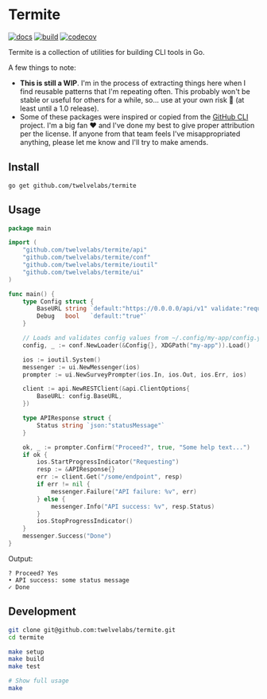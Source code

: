 # Termite

[![docs](https://pkg.go.dev/badge/github.com/twelvelabs/termite.svg)](https://pkg.go.dev/github.com/twelvelabs/termite)
[![build](https://github.com/twelvelabs/termite/actions/workflows/build.yml/badge.svg)](https://github.com/twelvelabs/termite/actions/workflows/build.yml)
[![codecov](https://codecov.io/gh/twelvelabs/termite/branch/main/graph/badge.svg?token=7BSJPVRDPZ)](https://codecov.io/gh/twelvelabs/termite)

Termite is a collection of utilities for building CLI tools in Go.

A few things to note:

- **This is still a WIP**. I'm in the process of extracting things here when I find reusable patterns that I'm repeating often. This probably won't be stable or useful for others for a while, so... use at your own risk :grimacing: (at least until a 1.0 release).
- Some of these packages were inspired or copied from the [GitHub CLI](https://github.com/cli/cli) project. I'm a big fan :heart: and I've done my best to give proper attribution per the license. If anyone from that team feels I've misappropriated anything, please let me know and I'll try to make amends.

## Install

```text
go get github.com/twelvelabs/termite
```

## Usage

```go
package main

import (
    "github.com/twelvelabs/termite/api"
    "github.com/twelvelabs/termite/conf"
    "github.com/twelvelabs/termite/ioutil"
    "github.com/twelvelabs/termite/ui"
)

func main() {
    type Config struct {
        BaseURL string `default:"https://0.0.0.0/api/v1" validate:"required,url"`
        Debug   bool   `default:"true"`
    }

    // Loads and validates config values from ~/.config/my-app/config.yaml
    config, _ := conf.NewLoader(&Config{}, XDGPath("my-app")).Load()

    ios := ioutil.System()
    messenger := ui.NewMessenger(ios)
    prompter := ui.NewSurveyPrompter(ios.In, ios.Out, ios.Err, ios)

    client := api.NewRESTClient(&api.ClientOptions{
        BaseURL: config.BaseURL,
    })

    type APIResponse struct {
        Status string `json:"statusMessage"`
    }

    ok, _ := prompter.Confirm("Proceed?", true, "Some help text...")
    if ok {
        ios.StartProgressIndicator("Requesting")
        resp := &APIResponse{}
        err := client.Get("/some/endpoint", resp)
        if err != nil {
            messenger.Failure("API failure: %v", err)
        } else {
            messenger.Info("API success: %v", resp.Status)
        }
        ios.StopProgressIndicator()
    }
    messenger.Success("Done")
}
```

Output:

```text
? Proceed? Yes
• API success: some status message
✓ Done
```

## Development

```bash
git clone git@github.com:twelvelabs/termite.git
cd termite

make setup
make build
make test

# Show full usage
make
```
